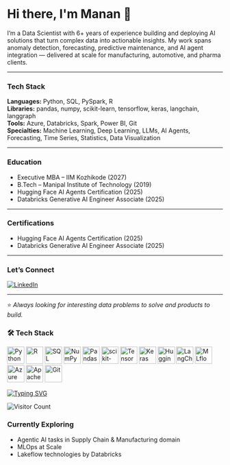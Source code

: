 # Hi there, I'm Manan 👋

I’m a Data Scientist with 6+ years of experience building and deploying AI solutions that turn complex data into actionable insights. My work spans anomaly detection, forecasting, predictive maintenance, and AI agent integration — delivered at scale for manufacturing, automotive, and pharma clients.

---

### Tech Stack
**Languages:** Python, SQL, PySpark, R  
**Libraries:** pandas, numpy, scikit-learn, tensorflow, keras, langchain, langgraph  
**Tools:** Azure, Databricks, Spark, Power BI, Git  
**Specialties:** Machine Learning, Deep Learning, LLMs, AI Agents, Forecasting, Time Series, Statistics, Data Visualization

---

### Education
- Executive MBA – IIM Kozhikode (2027)  
- B.Tech – Manipal Institute of Technology (2019)  
- Hugging Face AI Agents Certification (2025)  
- Databricks Generative AI Engineer Associate (2025)  

---
### Certifications
- Hugging Face AI Agents Certification (2025)  
- Databricks Generative AI Engineer Associate (2025)

---
### Let’s Connect
[![LinkedIn](https://img.shields.io/badge/LinkedIn-Manan%20Dhuri-blue)](https://www.linkedin.com/in/manandhuri)  

---
⭐️ *Always looking for interesting data problems to solve and products to build.*


### 🛠 Tech Stack

<p align="left">
  <!-- Languages -->
  <img src="https://cdn.jsdelivr.net/gh/devicons/devicon/icons/python/python-original.svg" width="40" height="40" alt="Python"/>
  <img src="https://cdn.jsdelivr.net/gh/devicons/devicon/icons/r/r-original.svg" width="40" height="40" alt="R"/>
  <img src="https://cdn.jsdelivr.net/gh/devicons/devicon/icons/sqlite/sqlite-original.svg" width="40" height="40" alt="SQL"/>

  <!-- Data Science Libraries -->
  <img src="https://cdn.jsdelivr.net/gh/devicons/devicon/icons/numpy/numpy-original.svg" width="40" height="40" alt="NumPy"/>
  <img src="https://cdn.jsdelivr.net/gh/devicons/devicon/icons/pandas/pandas-original.svg" width="40" height="40" alt="Pandas"/>
  <img src="https://cdn.jsdelivr.net/gh/devicons/devicon@latest/icons/scikitlearn/scikitlearn-original.svg" width="40" height="40" alt="scikit-learn"/>
  <img src="https://cdn.jsdelivr.net/gh/devicons/devicon/icons/tensorflow/tensorflow-original.svg" width="40" height="40" alt="TensorFlow"/>
  <img src="https://cdn.jsdelivr.net/gh/devicons/devicon/icons/keras/keras-original.svg" width="40" height="40" alt="Keras"/>

  <!-- GenAI / AI Frameworks -->
  <img src="https://huggingface.co/front/assets/huggingface_logo-noborder.svg" width="40" height="40" alt="Hugging Face"/>
  <img src="https://avatars.githubusercontent.com/u/126733545?s=200&v=4" width="40" height="40" alt="LangChain"/>
  <img src="https://avatars.githubusercontent.com/u/45109972?s=200&v=4" width="40" height="40" alt="MLflow"/>

  <!-- Tools -->
  <img src="https://cdn.jsdelivr.net/gh/devicons/devicon/icons/azure/azure-original.svg" width="40" height="40" alt="Azure"/>
  <img src="https://cdn.jsdelivr.net/gh/devicons/devicon/icons/apachespark/apachespark-original.svg" width="40" height="40" alt="Apache Spark"/>
  <img src="https://cdn.jsdelivr.net/gh/devicons/devicon/icons/git/git-original.svg" width="40" height="40" alt="Git"/>
</p>

[![Typing SVG](https://readme-typing-svg.herokuapp.com?size=22&duration=4000&color=F7A41D&lines=Data+Scientist;Generative+AI+Engineer;Anomaly+Detection+Expert)](https://git.io/typing-svg)

![Visitor Count](https://komarev.com/ghpvc/?username=manan-dhuri&color=blue)

### Currently Exploring
- Agentic AI tasks in Supply Chain & Manufacturing domain
- MLOps at Scale
- Lakeflow technologies by Databricks
